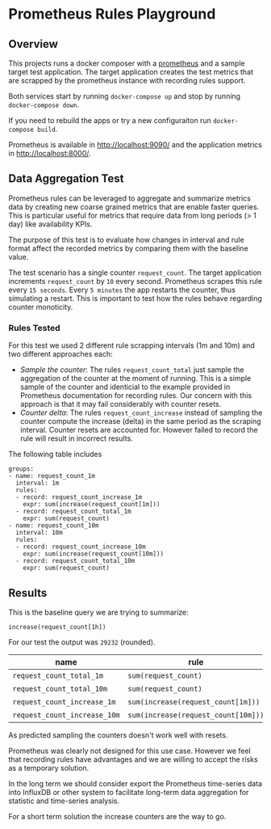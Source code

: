 # Prometheus Rules Playground

## Overview

This projects runs a docker composer with a [prometheus](https://prometheus.io/) and a sample target test application. The target application creates the test metrics that are scrapped by the prometheus instance with recording rules support.
 
Both services start by running `docker-compose up` and stop by running `docker-compose down`. 

If you need to rebuild the apps or try a new configuraiton run `docker-compose build`.

Prometheus is available in  <http://localhost:9090/> and the application metrics in <http://localhost:8000/>.

## Data Aggregation Test

Prometheus rules can be leveraged to aggregate and summarize metrics data by creating new coarse grained metrics that are enable faster queries. This is particular useful for metrics that require data from long periods (> 1 day) like availability KPIs. 

The purpose of this test is to evaluate how changes in interval and rule format affect the recorded metrics by comparing them with the baseline value.

The test scenario has a single counter `request_count`. The target application increments `request_count` by `10` every second. Prometheus scrapes this rule every `15 seconds`. Every `5 minutes` the app restarts the counter, thus simulating a restart. This is important to test how the rules behave regarding counter monoticity. 

### Rules Tested 

For this test we used 2 different rule scrapping intervals (1m and 10m) and two different approaches each:

   - *Sample the counter*: The rules `request_count_total` just sample the aggregation of the counter at the moment of running. This is a simple sample of the counter and identicial to the example provided in Prometheus documentation for recording rules. Our concern with this approach is that it may fail considerably with counter resets.
   - *Counter delta*: The rules `request_count_increase` instead of sampling the counter compute the increase (delta) in the same period as the scraping interval. Counter resets are accounted for. However failed to record the rule will result in incorrect results. 

   
The following table includes 
   

```
groups:
- name: request_count_1m
  interval: 1m
  rules:
  - record: request_count_increase_1m
    expr: sum(increase(request_count[1m]))
  - record: request_count_total_1m
    expr: sum(request_count)
- name: request_count_10m
  interval: 10m
  rules:
  - record: request_count_increase_10m
    expr: sum(increase(request_count[10m]))
  - record: request_count_total_10m
    expr: sum(request_count)
```

## Results 

This is the baseline query we are trying to summarize:

```increase(request_count[1h])```

For our test the output was `29232` (rounded).

|name|rule|query|result|error|
|---|---|---|---:|---:|
|`request_count_total_1m`|`sum(request_count)`|`increase(request_count_total_1m[1h])`|	26705| -9% |
|`request_count_total_10m`|`sum(request_count)`|`increase(request_count_total_10m[1h])`|	81834| 180% |
|`request_count_increase_1m`|`sum(increase(request_count[1m]))`|`sum_over_time(request_count_increase_1m[1h])`|28298| -3% |
|`request_count_increase_10m`|`sum(increase(request_count[10m]))`|`sum_over_time(request_count_increase_10m[1h])`|29056| -1% |

As predicted sampling the counters doesn't work well with resets.

Prometheus was clearly not designed for this use case. However we feel that recording rules have advantages and we are willing to accept the risks as a temporary solution.

In the long term we should consider export the Prometheus time-series data into InfluxDB or other system to facilitate long-term data aggregation for statistic and time-series analysis.

For a short term solution the increase counters are the way to go.
